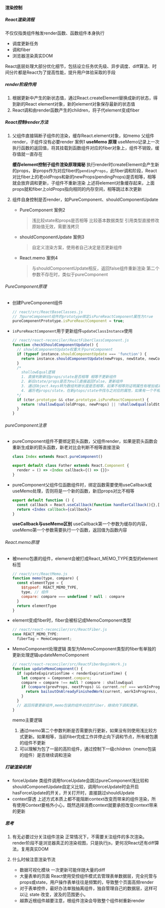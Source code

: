 #### 渲染控制

##### React渲染流程

不仅仅指类组件触发render函数、函数组件本身执行

- 调度更新任务
- 调和fiber
- 浏览器渲染真实DOM

React底层处理大部分优化细节，包括设立任务优先级、异步调度、diff算法、时间分片都是React为了提高性能，提升用户体验采取的手段

##### render阶段作用

1. 根据更新中产生的新状态值，通过React.createElement替换成新的状态，得到新的React element对象，新的element对象保存最新的状态值
2. React调和由render函数产生的children，将子代element变成fiber

##### React控制render方法

1. 父组件直接隔断子组件的渲染，缓存React.element对象，如memo
   父组件render，子组件没有必要render 案例1
   **useMemo 原理**
   useMemo记录上一次执行函数的返回值，将其挂载到函数组件对应的fiber对象上，组件不销毁，缓存值就一直存在

   **缓存element控制子组件渲染原理揭秘**
   执行render时createElement会产生新的props，新props作为对应fiber的`pendingProps`，此fiber调和阶段，React对比fiber上的老oldProps和新的newProps(pendingProps)是否相等，相等就会放弃调和更新，子组件不重新渲染
   上述将element对象缓存起来，上面props就和fiber上oldProps指向相同的内存空间，相等跳过本次更新

2. 组件自身控制是否render，如PureComponent、shouldComponentUpdate

   - PureComponent 案例2
     > 浅比较state和props是否相等
     > 比较基本数据类型
     > 引用类型直接修改原始值无效，需要浅拷贝

   - shouldComponentUpdate 案例3
     > 自定义渲染方案，使用者自己决定是否更新组件
   - React.memo  案例4
     > 与shouldComponentUpdate相反，返回false组件重新渲染
     > 第二个参数不存在时，类似于pureComponent

###### PureComponent原理

- 创建PureComponent组件

  ```js
  // react/src/ReactBaseClasses.js
  // 为pureComponent组件的prototype绑定isPureReactComponent属性为true
  pureComponentPrototype.isPureReactComponent = true;
  ```

- `isPureReactComponent`用于更新组件`updateClassInstance`使用

  ```js
  // react/react-reconciler/ReactFiberClassComponent.js
  function checkShouldComponentUpdate() {
    // showldComponentUpdate权重大于pureComponent
    if (typeof instance.shouldComponentUpdate === 'function') {
      return instance.shouldComponentUpdate(newProps, newState, newContext)
    }
    /*
      shallowEqual逻辑
      1. 直接判断新旧props/state是否相等 相等不更新组件
      2. 新旧state/props是否为null直接返回false，更新组件
      3. 通过Object.keys转为数组判断长度是否相等，如果不相等则证明属性有增加或减少，直接更新组件
      4. 遍历老props/state，在新ptops/state中找与之对应的属性，如果有一个不相等则直接更新组件
    */
    if (ctor.prototype && ctor.prototype.isPureReactComponent) {
      return !shallowEqual(oldProps, newProps) || !shallowEqual(oldState, newState)
    }
  }
  ```

###### pureComponent注意

- pureComponent组件不要绑定箭头函数，父组件render，如果是箭头函数会重新生成新的箭头函数，新老对比会判断不相等直接渲染

  ```js
  class Index extends React.pureComponent()

  export default class Father extends React.Component {
    render = () => <Index callback={() => {}}>
  }
  ```

- pureComponent父组件位函数组件时，绑定函数需要使用useCallback或useMemo处理，否则将是一个新的函数，新旧props对比不相等

  ```jsx
  export default function () {
    const callback = React.useCallback(function handlerCallback(){},[])
    return <Index callback={callback}>
  }
  ```
  
  **useCallback与useMemo区别**
  useCallback第一个参数为缓存的内容，useMemo第一个参数需要执行一个函数，返回值为函数内容

###### React.memo原理

- 被memo包裹的组件，element会被打成React_MEMO_TYPE类型的element标签

  ```js
  // react/src/ReactMemo.js
  function memo(type, compare) {
    const elementType = {
      $$typeof: REACT_MEMO_TYPE,
      type, // 组件
      compare: compare === undefined ? null : compare
    }
    return elementType
  }
  ```

- element变成fiber时，fiber会被标记成MemoComponent类型

  ```js
  // react/react-reconciler/src/ReactFiber.js
  case REACT_MEMO_TYPE:
    fiberTag = MemoComponent;
  ```

- MemoComponent处理逻辑
  类型为MemoComponent类型的fiber有单独的更新处理逻辑updateMemoComponent

  ```js
  // react/react-reconciler/src/ReactFiberBeginWork.js
  function updateMemoComponent() {
    if (updateExpirationTime < renderExpirationTime) {
      let compare = Component.compare;
      compare = compare !== null ? compare : shallowEqual
      if (compare(prevProps, nextProps) && current.ref === workInProgress.ref) {
        return bailoutOnAlreadyFinishedWork(current, workInProgress, renderExpirationTime) //已经完成工作停止向下调和节点。
      }
    }
    // 返回将要更新组件,memo包装的组件对应的fiber，继续向下调和更新。
  }
  ```

  memo主要逻辑
  1. 通过memo第二个参数判断是否需要执行更新，如果没有则使用浅比较方式更新。如果相等，当前fiber完成工作并停止向下调和节点，所有被包裹的组件不更新
  2. 可以理解为包了一层的高阶组件，通过控制下一级children（memo包装的组件）是否继续调和渲染

##### 打破渲染机制

- forceUpdate
  类组件调用forceUpdate会跳过pureComponent浅比较和shouldComponetUpdate自定义比较，调用forceUpdate时会开启hasForceUpdate的开关，开关打开时，直接跳过shouldUpdate
- context穿透
  上述方式本质上都不能阻断context改变而带来的组件渲染，所有使用Context要格外小心，既然选择消费context就要承担改变context带来的更新

##### 思考

1. 有无必要过分关注组件渲染
  正常情况下，不需要关注组件的多次渲染。render阶段不是浏览器真正的渲染视图，只是执行js，更何况React还有diff算法，复用真实DOM

2. 什么时候注意渲染节流
   - 数据可视化模块 一次更新可能伴随大量的diff
   - 大量表单的页面 React使用受控组件模式去管理表单数据层，完全托管与props或state，用户操作表单往往是频繁的，导致整个页面高频render
   - 对于表单控件，最好办法单独抽离组件，独自管理自己的数据层，这样可以让 state 改变，波及的范围更小。
   - 越靠近根组件越要注意，根组件渲染会导致整个组件树重新render

